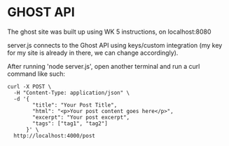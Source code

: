 # GHOST API

The ghost site was built up using WK 5 instructions, on localhost:8080

server.js connects to the Ghost API using keys/custom integration (my key for my site is already in there, we can change accordingly).

After running 'node server.js', open another terminal and run a curl command like such:

```
curl -X POST \
  -H "Content-Type: application/json" \
  -d '{
        "title": "Your Post Title",
        "html": "<p>Your post content goes here</p>",
        "excerpt": "Your post excerpt",
        "tags": ["tag1", "tag2"]
      }' \
  http://localhost:4000/post
  ```